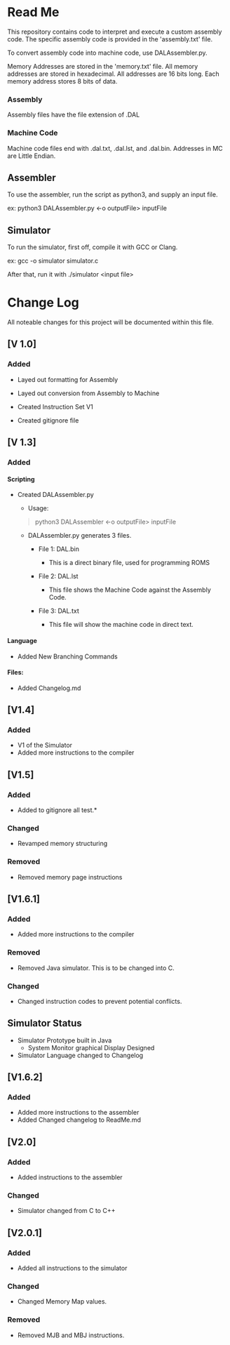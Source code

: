 # Read Me

This repository contains code to interpret and execute a custom assembly code. The specific assembly code is provided in the 'assembly.txt' file. 

To convert assembly code into machine code, use DALAssembler.py.

Memory Addresses are stored in the 'memory.txt' file.
All memory addresses are stored in hexadecimal. All addresses are 16 bits long.
Each memory address stores 8 bits of data.

### Assembly

Assembly files have the file extension of .DAL

### Machine Code

Machine code files end with .dal.txt, .dal.lst, and .dal.bin. Addresses in MC are Little Endian.

## Assembler
To use the assembler, run the script as python3, and supply an input file.

ex: python3 DALAssembler.py \<-o outputFile> inputFile

## Simulator

To run the simulator, first off, compile it with GCC or Clang.

ex: gcc -o simulator simulator.c

After that, run it with ./simulator \<input file\>

# Change Log

All noteable changes for this project will be documented within this file.

## [V 1.0]

### Added

- Layed out formatting for Assembly

- Layed out conversion from Assembly to Machine

- Created Instruction Set V1

- Created gitignore file

## [V 1.3]

### Added

#### Scripting

- Created DALAssembler.py
    - Usage:
    >python3 DALAssembler <-o outputFile> inputFile

    - DALAssembler.py generates 3 files.

      - File 1: DAL.bin
  
        - This is a direct binary file, used for programming ROMS

      - File 2: DAL.lst
  
        - This file shows the Machine Code against the Assembly Code. 

      -  File 3: DAL.txt
         -  This file will show the machine code in direct text.
  
#### Language

- Added New Branching Commands

#### Files:

- Added Changelog.md


## [V1.4]

### Added

- V1 of the Simulator
- Added more instructions to the compiler
  
## [V1.5]

### Added

- Added to gitignore all test.*

### Changed

- Revamped memory structuring

### Removed

- Removed memory page instructions

## [V1.6.1]

### Added

- Added more instructions to the compiler

### Removed
- Removed Java simulator. This is to be changed into C.

### Changed
- Changed instruction codes to prevent potential conflicts.

## Simulator Status
* Simulator Prototype built in Java
  * System Monitor graphical Display Designed
* Simulator Language changed to Changelog

##  [V1.6.2]

### Added
- Added more instructions to the assembler
- Added Changed changelog to ReadMe.md

## [V2.0]

### Added

- Added instructions to the assembler

### Changed

- Simulator changed from C to C++

## [V2.0.1]

### Added

- Added all instructions to the simulator

### Changed

- Changed Memory Map values.

### Removed

- Removed MJB and MBJ instructions.